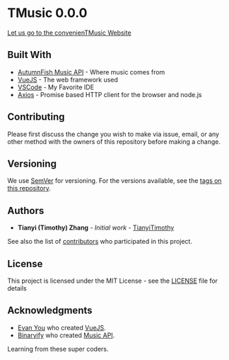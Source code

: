# TMusic 0.0.0

[Let us go to the convenienTMusic Website](https://tianyitimothy.github.io/vue-music.html) 

## Built With

- [AutumnFish Music API](<https://binaryify.github.io/NeteaseCloudMusicApi/#/?id=neteasecloudmusicapi>) - Where music comes from
- [VueJS](https://vuejs.org/) - The web framework used
- [VSCode](https://code.visualstudio.com/) - My Favorite IDE
- [Axios](https://github.com/axios/axios) - Promise based HTTP client for the browser and node.js

## Contributing

Please first discuss the change you wish to make via issue, email, or any other method with the owners of this repository before making a change.

## Versioning

We use [SemVer](http://semver.org/) for versioning. For the versions available, see the [tags on this repository](https://github.com/TianyiTimothy/TMusic/tags).

## Authors

- **Tianyi (Timothy) Zhang** - *Initial work* - [TianyiTimothy](https://github.com/TianyiTimothy)

See also the list of [contributors](https://github.com/TianyiTimothy/TMusic/graphs/contributors) who participated in this project.

## License

This project is licensed under the MIT License - see the [LICENSE](https://github.com/TianyiTimothy/TMusic/blob/master/LICENSE) file for details

## Acknowledgments

- [Evan You](https://evanyou.me/) who created [VueJS](https://vuejs.org/).
- [Binaryify](https://github.com/Binaryify) who created [Music API](https://github.com/Binaryify/NeteaseCloudMusicApi).

Learning from these super coders.